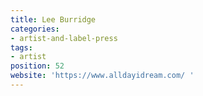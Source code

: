 ```yaml
---
title: Lee Burridge
categories:
- artist-and-label-press
tags:
- artist
position: 52
website: 'https://www.alldayidream.com/ '
---
```


